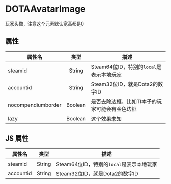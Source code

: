# DOTAAvatarImage

玩家头像，注意这个元素默认宽高都是0

## 属性

| 属性名             | 类型       | 描述                                       |
| ------------------ |:---------:| ------------------------------------------ |
| steamid            | String    | Steam64位ID，特别的`local`是表示本地玩家     |
| accountid          | String    | Steam32位ID，就是Dota2的数字ID              |
| nocompendiumborder | Boolean   | 是否去除边框，比如TI本子的玩家可能会有金色边框 |
| lazy               | Boolean   | 这个效果未知                                |

## JS 属性

| 属性名             | 类型       | 描述                                       |
| ------------------ |:---------:| ------------------------------------------ |
| steamid            | String    | Steam64位ID，特别的`local`是表示本地玩家     |
| accountid          | String    | Steam32位ID，就是Dota2的数字ID              |